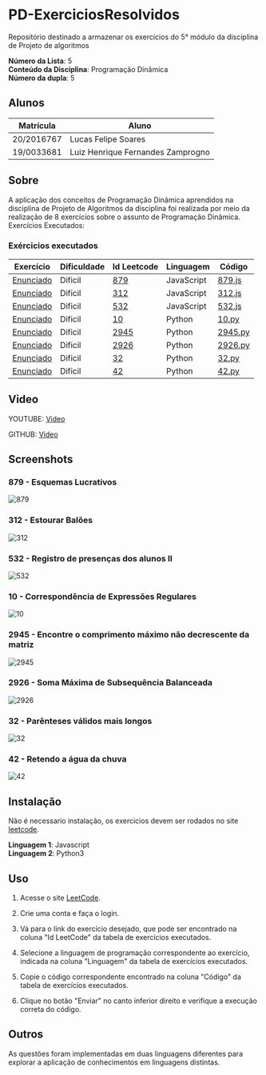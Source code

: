 # PD-ExerciciosResolvidos
Repositório destinado a armazenar os exercícios do 5° módulo da disciplina de Projeto de algoritmos


**Número da Lista**: 5<br>
**Conteúdo da Disciplina**: Programação Dinâmica<br>
**Número da dupla**: 5<br>

## Alunos
|Matrícula | Aluno |
| -- | -- |
| 20/2016767  | Lucas Felipe Soares |
| 19/0033681  | Luiz Henrique Fernandes Zamprogno |

## Sobre 

A aplicação dos conceitos de Programação Dinâmica aprendidos na disciplina de Projeto de Algoritmos da disciplina foi realizada por meio da realização de 8 exercícios sobre o assunto de Programação Dinâmica. Exercícios Executados:

### Exércicios executados

| Exercício | Dificuldade | Id Leetcode | Linguagem | Código |
| -- | -- | -- | -- | -- |
| [Enunciado ](https://github.com/projeto-de-algoritmos/PD-ExerciciosResolvidos/blob/main/images/879-enunciado.pdf) | Dificil | [879](https://leetcode.com/problems/profitable-schemes/description/) | JavaScript| [879.js](https://github.com/projeto-de-algoritmos/PD-ExerciciosResolvidos/blob/main/879-esquemasLucrativos.js) |
| [Enunciado ](https://github.com/projeto-de-algoritmos/PD-ExerciciosResolvidos/blob/main/images/312-enunciado.pdf) | Dificil | [312](https://leetcode.com/problems/burst-balloons/description/) | JavaScript| [312.js](https://github.com/projeto-de-algoritmos/PD-ExerciciosResolvidos/blob/main/312-estourarBaloes.js) |
| [Enunciado ](https://github.com/projeto-de-algoritmos/PD-ExerciciosResolvidos/blob/main/images/532-Tentativa.png) | Dificil | [532](https://leetcode.com/problems/student-attendance-record-ii/description/) | JavaScript| [532.js](https://github.com/projeto-de-algoritmos/PD-ExerciciosResolvidos/blob/main/532-registroPresencaAluno.js) |
| [Enunciado ](https://github.com/projeto-de-algoritmos/PD-ExerciciosResolvidos/blob/main/images/10-enunciado.pdf) | Dificil | [10](https://leetcode.com/problems/regular-expression-matching/) | Python| [10.py](https://github.com/projeto-de-algoritmos/PD-ExerciciosResolvidos/blob/main/10.py) |
| [Enunciado ](https://github.com/projeto-de-algoritmos/PD-ExerciciosResolvidos/blob/main/images/2945-enunciado.pdf) | Dificil | [2945](https://leetcode.com/problems/find-maximum-non-decreasing-array-length/) | Python | [2945.py](https://github.com/projeto-de-algoritmos/PD-ExerciciosResolvidos/blob/main/2945.py)
| [Enunciado ](https://github.com/projeto-de-algoritmos/PD-ExerciciosResolvidos/blob/main/images/2926-enunciado.pdf) | Dificil | [2926](https://leetcode.com/problems/maximum-balanced-subsequence-sum/description/) | Python | [2926.py](https://github.com/projeto-de-algoritmos/PD-ExerciciosResolvidos/blob/main/2926.py)
| [Enunciado ](https://github.com/projeto-de-algoritmos/PD-ExerciciosResolvidos/blob/main/images/32-enunciado.pdf) | Dificil | [32](https://leetcode.com/problems/longest-valid-parentheses/description/) | Python | [32.py](https://github.com/projeto-de-algoritmos/PD-ExerciciosResolvidos/blob/main/32.py)
| [Enunciado ](https://github.com/projeto-de-algoritmos/PD-ExerciciosResolvidos/blob/main/images/42-enunciado.pdf) | Dificil | [42](https://leetcode.com/problems/trapping-rain-water/) | Python | [42.py](https://github.com/projeto-de-algoritmos/PD-ExerciciosResolvidos/blob/main/42.py)

 
## Video

YOUTUBE: [Video](https://youtu.be/PvMiyPyqGIY) 

GITHUB: [Video](https://github.com/projeto-de-algoritmos/PD-ExerciciosResolvidos/blob/main/PA-video.mp4)

## Screenshots

### 879 - Esquemas Lucrativos

![879](/images/879-tentativa.png)

### 312 - Estourar Balões

![312](/images/312-tentativa.png)

### 532 - Registro de presenças dos alunos II

![532](/images/532-Tentativa.png)

### 10 - Correspondência de Expressões Regulares

![10](/images/10-solucao.png)

### 2945 - Encontre o comprimento máximo não decrescente da matriz

![2945](/images/2945-solucao.png)

### 2926 - Soma Máxima de Subsequência Balanceada

![2926](/images/2926-solucao.png)

### 32 - Parênteses válidos mais longos

![32](/images/32-solucao.png)

### 42 - Retendo a água da chuva

![42](/images/42-solucao.png)

## Instalação 

Não é necessario instalação, os exercicios devem ser rodados no site [leetcode]([link](https://leetcode.com/problemset/all/)).

**Linguagem 1**: Javascript<br>
**Linguagem 2**: Python3<br>

## Uso

1. Acesse o site [LeetCode](https://leetcode.com/problemset/all/).

2. Crie uma conta e faça o login.

3. Vá para o link do exercício desejado, que pode ser encontrado na coluna "Id LeetCode" da tabela de exercícios executados.

4. Selecione a linguagem de programação correspondente ao exercício, indicada na coluna "Linguagem" da tabela de exercícios executados.

5. Copie o código correspondente encontrado na coluna "Código" da tabela de exercícios executados.

6. Clique no botão "Enviar" no canto inferior direito e verifique a execução correta do código.

## Outros

As questões foram implementadas em duas linguagens diferentes para explorar a aplicação de conhecimentos em linguagens distintas.

